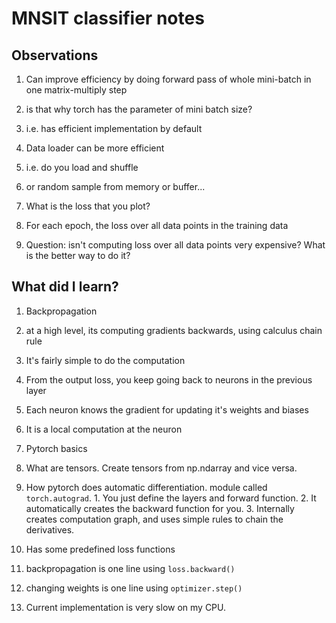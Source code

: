 # MNSIT classifier notes


## Observations

1. Can improve efficiency by doing forward pass of whole mini-batch in one matrix-multiply step
  1. is that why torch has the parameter of mini batch size?
  2. i.e. has efficient implementation by default

2. Data loader can be more efficient
  1. i.e. do you load and shuffle
  2. or random sample from memory or buffer...


3. What is the loss that you plot?
  1. For each epoch, the loss over all data points in the training data
  2. Question: isn't computing loss over all data points very expensive?
    What is the better way to do it?



## What did I learn?

1. Backpropagation
  1. at a high level, its computing gradients backwards, using calculus chain rule
  2. It's fairly simple to do the computation
  3. From the output loss, you keep going back to neurons in the previous layer
  4. Each neuron knows the gradient for updating it's weights and biases
  5. It is a local computation at the neuron

2. Pytorch basics
  1. What are tensors. Create tensors from np.ndarray and vice versa.
  2. How pytorch does automatic differentiation. module called `torch.autograd`.
    1. You just define the layers and forward function.
    2. It automatically creates the backward function for you.
    3. Internally creates computation graph, and uses simple rules to chain the derivatives.
  3. Has some predefined loss functions
  4. backpropagation is one line using `loss.backward()`
  5. changing weights is one line using `optimizer.step()`

3. Current implementation is very slow on my CPU.

